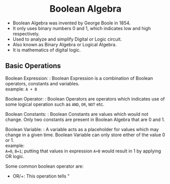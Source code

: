 # <center> Boolean Algebra</center>

 - Boolean Algebra was invented by George Boole in 1854.
 - It only uses binary numbers 0 and 1, which indicates low and high respectively.
 - Used to analyze and simplify Digital or Logic circuit.
 - Also known as Binary Algebra or Logical Algebra.
 - It is mathematics of digital logic. 

## Basic Operations
Boolean Expression:
: Boolean Expression is a combination of Boolean operators, constants and variables. <br>
example: `A + B`

Boolean Operator:
: Boolean Operators are operators which indicates use of some logical operation such as `AND`, `OR`, `NOT` etc.

Boolean Constants:
: Boolean Constants are values which would not change. Only two constants are present in Boolean Algebra that are 0 and 1.

Boolean Variable:
: A variable acts as a placeholder for values which may change in a given time. Boolean Variable can only store either of the value 0 or 1. <br>
example:  
`A=0`, `B=1`; putting that values in expression `A+B` would result in 1 by applying OR logic.

Some common boolean operator are:
 - OR/+: This operation tells "
<!--stackedit_data:
eyJoaXN0b3J5IjpbMTY5NTYzNjk4NCwtMTMzNzc5NzQxMF19
-->